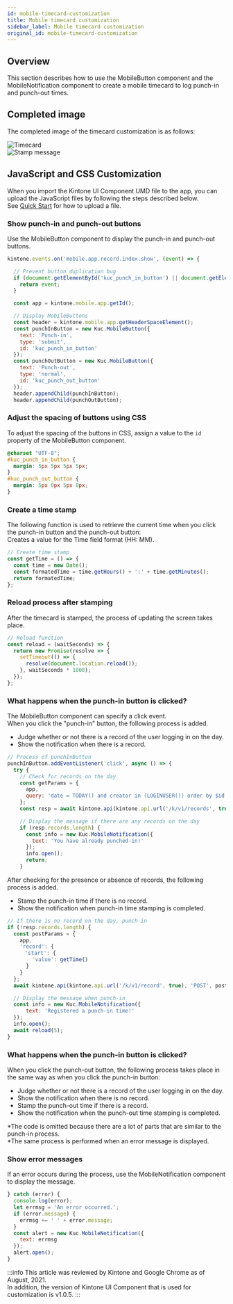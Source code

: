 ```yaml
---
id: mobile-timecard-customization
title: Mobile timecard customization
sidebar_label: Mobile timecard customization
original_id: mobile-timecard-customization
---
```


## Overview

This section describes how to use the MobileButton component and the MobileNotification component to create a mobile timecard to log punch-in and punch-out times.

## Completed image

The completed image of the timecard customization is as follows:

![Timecard](/img/timecard.png)
<br/>
![Stamp message](/img/timecard_notification.png)

## JavaScript and CSS Customization

When you import the Kintone UI Component UMD file to the app, you can upload the JavaScript files by following the steps described below.<br/>
See [Quick Start](../getting-started/quick-start.md) for how to upload a file.

### Show punch-in and punch-out buttons

Use the MobileButton component to display the punch-in and punch-out buttons.

```javascript
kintone.events.on('mobile.app.record.index.show', (event) => {

  // Prevent button duplication bug
  if (document.getElementById('kuc_punch_in_button') || document.getElementById('kuc_punch_out_button')) {
    return event;
  }

  const app = kintone.mobile.app.getId();

  // Display MobileButtons
  const header = kintone.mobile.app.getHeaderSpaceElement();
  const punchInButton = new Kuc.MobileButton({
    text: 'Punch-in',
    type: 'submit',
    id: 'kuc_punch_in_button'
  });
  const punchOutButton = new Kuc.MobileButton({
    text: 'Punch-out',
    type: 'normal',
    id: 'kuc_punch_out_button'
  });
  header.appendChild(punchInButton);
  header.appendChild(punchOutButton);
```

### Adjust the spacing of buttons using CSS

To adjust the spacing of the buttons in CSS, assign a value to the `id` property of the MobileButton component.

```css
@charset "UTF-8";
#kuc_punch_in_button {
  margin: 5px 5px 5px 5px;
}
#kuc_punch_out_button {
  margin: 5px 0px 5px 0px;
}
```

### Create a time stamp

The following function is used to retrieve the current time when you click the punch-in button and the punch-out button:<br/>
Creates a value for the Time field format (HH: MM).

```javascript
// Create time stamp
const getTime = () => {
  const time = new Date();
  const formatedTime = time.getHours() + ':' + time.getMinutes();
  return formatedTime;
};
```

### Reload process after stamping

After the timecard is stamped, the process of updating the screen takes place.

```javascript
// Reload function
const reload = (waitSeconds) => {
  return new Promise(resolve => {
    setTimeout(() => {
      resolve(document.location.reload());
    }, waitSeconds * 1000);
  });
};
```

### What happens when the punch-in button is clicked?

The MobileButton component can specify a click event.<br/>
When you click the "punch-in" button, the following process is added.

- Judge whether or not there is a record of the user logging in on the day.
- Show the notification when there is a record.

```javascript
// Process of punchInButton
punchInButton.addEventListener('click', async () => {
  try {
    // Check for records on the day
    const getParams = {
      app,
      query: 'date = TODAY() and creator in (LOGINUSER()) order by $id desc limit 1 offset 0'
    };
    const resp = await kintone.api(kintone.api.url('/k/v1/records', true), 'GET', getParams);

    // Display the message if there are any records on the day
    if (resp.records.length) {
      const info = new Kuc.MobileNotification({
        text: 'You have already punched-in!'
      });
      info.open();
      return;
    }
```

After checking for the presence or absence of records, the following process is added.

- Stamp the punch-in time if there is no record.
- Show the notification when punch-in time stamping is completed.

```javascript
// If there is no record on the day, punch-in
if (!resp.records.length) {
  const postParams = {
    app,
    'record': {
    　'start': {
        'value': getTime()
      }
    }
  };
  await kintone.api(kintone.api.url('/k/v1/record', true), 'POST', postParams);

  // Display the message when punch-in
  const info = new Kuc.MobileNotification({
      text: 'Registered a punch-in time!'
  });
  info.open();
  await reload(5);
}
```

### What happens when the punch-in button is clicked?

When you click the punch-out button, the following process takes place in the same way as when you click the punch-in button:

- Judge whether or not there is a record of the user logging in on the day.
- Show the notification when there is no record.
- Stamp the punch-out time if there is a record.
- Show the notification when the punch-out time stamping is completed.

*The code is omitted because there are a lot of parts that are similar to the punch-in process.<br/>
*The same process is performed when an error message is displayed.

### Show error messages

If an error occurs during the process, use the MobileNotification component to display the message.

```javascript
} catch (error) {
  console.log(error);
  let errmsg = 'An error occurred.';
  if (error.message) {
    errmsg += ' ' + error.message;
  }
  const alert = new Kuc.MobileNotification({
    text: errmsg
  });
  alert.open();
}
```

:::info
This article was reviewed by Kintone and Google Chrome as of August, 2021.<br/>
In addition, the version of Kintone UI Component that is used for customization is v1.0.5.
:::
